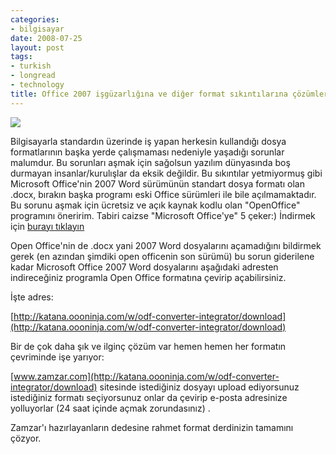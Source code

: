 ```yaml
---
categories:
- bilgisayar
date: 2008-07-25
layout: post
tags:
- turkish
- longread
- technology
title: Office 2007 işgüzarlığına ve diğer format sıkıntılarına çözümler
---
```


![](/images/zamzar-logo.jpg)

Bilgisayarla standardın üzerinde iş yapan herkesin kullandığı dosya formatlarının başka yerde çalışmaması nedeniyle yaşadığı sorunlar malumdur. Bu sorunları aşmak için sağolsun yazılım dünyasında boş durmayan insanlar/kurulışlar da eksik değildir. Bu sıkıntılar yetmiyormuş gibi Microsoft Office'nin 2007 Word sürümünün standart dosya formatı olan .docx, bırakın başka programı eski Office sürümleri ile bile açılmamaktadır. Bu sorunu aşmak için ücretsiz ve açık kaynak kodlu olan "OpenOffice" programını öneririm. Tabiri caizse "Microsoft Office'ye" 5 çeker:) İndirmek için [burayı tıklayın](http://www.openoffice.org.tr)

Open Office'nin de .docx yani 2007 Word dosyalarını açamadığını bildirmek gerek (en azından şimdiki open officenin son sürümü) bu sorun giderilene kadar Microsoft Office 2007 Word dosyalarını aşağıdaki adresten indireceğiniz programla Open Office formatına çevirip açabilirsiniz.

İşte adres:

[http://katana.oooninja.com/w/odf-converter-integrator/download](http://katana.oooninja.com/w/odf-converter-integrator/download)

Bir de çok daha şık ve ilginç çözüm var hemen hemen her formatın çevriminde işe yarıyor:

[www.zamzar.com](http://katana.oooninja.com/w/odf-converter-integrator/download) sitesinde istediğiniz dosyayı upload ediyorsunuz istediğiniz formatı seçiyorsunuz onlar da çevirip e-posta adresinize yolluyorlar (24 saat içinde açmak zorundasınız) .

Zamzar'ı hazırlayanların dedesine rahmet format derdinizin tamamını çözyor.
